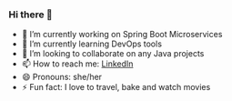 ### Hi there 👋

- 🔭 I’m currently working on Spring Boot Microservices
- 🌱 I’m currently learning DevOps tools
- 👯 I’m looking to collaborate on any Java projects
- 📫 How to reach me: [LinkedIn](https://www.linkedin.com/in/soumyakhanna/)
- 😄 Pronouns: she/her
- ⚡ Fun fact: I love to travel, bake and watch movies

<!--
**soumyakhanna/soumyakhanna** is a ✨ _special_ ✨ repository because its `README.md` (this file) appears on your GitHub profile.

Visitor Count
![Visitor Count](https://profile-counter.glitch.me/soumyakhanna/count.svg)
